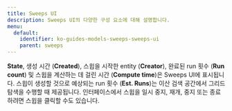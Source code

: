 ```yaml
---
title: Sweeps UI
description: Sweeps UI의 다양한 구성 요소에 대해 설명합니다.
menu:
  default:
    identifier: ko-guides-models-sweeps-sweeps-ui
    parent: sweeps
---
```


**State**, 생성 시간 (**Created**), 스윕을 시작한 entity (**Creator**), 완료된 run 횟수 (**Run count**) 및 스윕을 계산하는 데 걸린 시간 (**Compute time**)은 Sweeps UI에 표시됩니다. 스윕이 생성할 것으로 예상되는 run 횟수 (**Est. Runs**)는 이산 검색 공간에서 그리드 탐색을 수행할 때 제공됩니다. 인터페이스에서 스윕을 일시 중지, 재개, 중지 또는 종료하려면 스윕을 클릭할 수도 있습니다.
